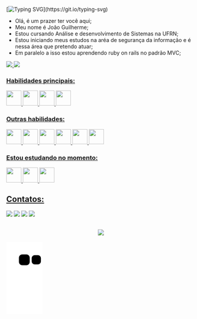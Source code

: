 [![Typing SVG](https://readme-typing-svg.demolab.com?font=Righteous&size=36&duration=1500&pause=1000&color=F70000&background=FFFFFF00&center=true&vCenter=true&multiline=true&width=700&height=100&lines=Ol%C3%A1+sou+o+Jo%C3%A3o;seja+bem+vindo+ao+meu+perfil!)](https://git.io/typing-svg)

- Olá, é um prazer ter você aqui;
- Meu nome é João Guilherme;
- Estou cursando Análise e desenvolvimento de Sistemas na UFRN;
- Estou iniciando meus estudos na aréa de segurança da informação e é nessa área que pretendo atuar;
- Em paralelo a isso estou aprendendo ruby on rails no padrão MVC;

<div>
 <a href="https://github.com/JoaoGuilhermeMA">
  <img height="170em" src="https://github-readme-stats.vercel.app/api?username=JoaoGuilhermeMA&show_icons=true&theme=tokyonight&include_all_commits=true&count_private=true"/>
  <img height="170em" src="https://github-readme-stats.vercel.app/api/top-langs/?username=JoaoGuilhermeMA&layout=compact&langs_count=16&theme=tokyonight"/>
</div>

### Habilidades principais:
<div>
 <img src="https://cdn.jsdelivr.net/gh/devicons/devicon/icons/cplusplus/cplusplus-original.svg" width="40" height="40"/>
 <img src="https://cdn.jsdelivr.net/gh/devicons/devicon/icons/ruby/ruby-original.svg" width="40" height="40"/>
 <img src="https://cdn.jsdelivr.net/gh/devicons/devicon/icons/rails/rails-original-wordmark.svg" width="40" height="40"/> 
 <img src="https://cdn.jsdelivr.net/gh/devicons/devicon/icons/git/git-plain-wordmark.svg" width="40" height="40"/>
</div>

### Outras habilidades:
<div>
 <img src="https://cdn.jsdelivr.net/gh/devicons/devicon/icons/mysql/mysql-original-wordmark.svg" width="40" height="40"/>          
 <img src="https://cdn.jsdelivr.net/gh/devicons/devicon/icons/html5/html5-plain-wordmark.svg" width="40" height="40"/>
 <img src="https://cdn.jsdelivr.net/gh/devicons/devicon/icons/css3/css3-original.svg" width="40" height="40"/>
 <img src="https://cdn.jsdelivr.net/gh/devicons/devicon/icons/java/java-original-wordmark.svg" width="40" height="40"/>
 <img src="https://cdn.jsdelivr.net/gh/devicons/devicon/icons/androidstudio/androidstudio-plain-wordmark.svg" width="40" height="40"/>
 <img src="https://cdn.jsdelivr.net/gh/devicons/devicon/icons/python/python-original-wordmark.svg" width="40" height="40"/>
</div>         

### Estou estudando no momento:
<div>
 <img src="https://cdn.jsdelivr.net/gh/devicons/devicon/icons/redhat/redhat-plain-wordmark.svg" width="40" height="40"/>
 <img src="https://cdn.jsdelivr.net/gh/devicons/devicon/icons/javascript/javascript-plain.svg" width="40" height="40"/>
 <img src="https://cdn.jsdelivr.net/gh/devicons/devicon/icons/rails/rails-original-wordmark.svg" width="40" height="40"/> 
</div>          

## Contatos:

<div>
<a href="https://www.instagram.com/_joao._guilherme_/" target="_blank"><img src="https://img.shields.io/badge/-Instagram-%23E4405F?style=for-the-badge&logo=instagram&logoColor=white" target="_blank"></a>
<a href = "mailto:joomoreira36@gmail.com"><img src="https://img.shields.io/badge/Gmail-D14836?style=for-the-badge&logo=gmail&logoColor=white" target="_blank"></a>
<a href="https://www.linkedin.com/in/joao-guilherme-97877823b/" target="_blank"><img src="https://img.shields.io/badge/-LinkedIn-%230077B5?style=for-the-badge&logo=linkedin&logoColor=white" target="_blank"></a>   
<a href="https://twitter.com/JoaoGuiCRF" target="_blank"><img src="https://img.shields.io/badge/Twitter-1DA1F2?style=for-the-badge&logo=twitter&logoColor=white" target="_blank"></a>
</div>
 </br>
  
 <p align="center">   <img alingn="center" src="https://profile-counter.glitch.me/JoaoGuilhermeMA/count.svg" /></p>

![snake gif](https://github.com/JoaoGuilhermeMA/JoaoGuilhermeMA/blob/output/github-contribution-grid-snake.svg)
